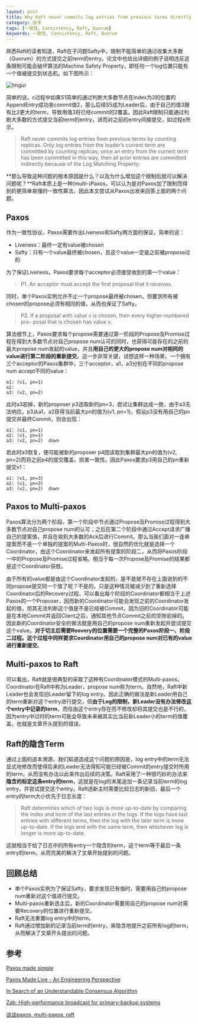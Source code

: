 ```yaml
---
layout: post
title: Why Raft never commits log entries from previous terms directly
category: 技术
tags: [一致性，Consistency, Raft, Quorum]
keywords: 一致性, Consistency, Raft, Quorum
---
```


熟悉Raft的读者知道，Raft在子问题Safty中，限制不能简单的通过收集大多数（Quorum）的方式提交之前term的entry。论文中也给出详细的例子说明违反这条限制可能会破坏算法的Machine Safety Property，即任何一个log位置只能有一个值被提交到状态机。如下图所示：

![Imgur](https://i.imgur.com/xYMQibh.png)

简单的说，c过程中如果S1简单的通过判断大多数节点在index为2的位置的AppendEntry成功来commit值2，那么后续S5成为Leader后，由于自己的值3拥有比2更大的term，导致用值3将已经commit的2覆盖。因此Raft限制只能通过判断大多数的方式提交当前term的entry，进而对之前的entry间接提交，如过程e所示。

> Raft never commits log entries from previous terms by counting replicas. Only log entries from the leader’s current term are committed by counting replicas; once an entry from the current term has been committed in this way, then all prior entries are committed indirectly because of the Log Matching Property.

**那么导致这种问题的根本原因是什么？以及为什么增加这个限制后就可以解决问题呢？**Raft本质上是一种(multi-)Paxos，可以认为是对Paxos加了限制而得到的更简单易懂的一致性算法，因此本文尝试从Paxos出发来回答上面的两个问题。



## **Paxos**

作为一致性协议，Paxos需要作出Liveness和Safty两方面的保证，简单的说：

- Liveness：最终一定有value被chosen
- Safty：只有一个value最终被chosen，且这个value一定是之前被propose过的

为了保证Liveness，Paxos要求每个acceptor必须接受收到的第一个value：

> P1. An acceptor must accept the first proposal that it receives.

同时，单个Paxos实例允许不止一个propose最终被chosen，但要求所有被chosen的propose必须有相同的值，从而也保证了Safty。

> P2. If a proposal with value v is chosen, then every higher-numbered pro- posal that is chosen has value v.

算法细节上，Paxos要求每个propose需要通过第一阶段的Propose及Promise过程在得到大多数节点对自己propose num认可的同时，也获得可能存在的之前的最大propose num发起的value，并且**用自己的更大的propose num对相同的value进行第二阶段的重新提交**。这一步非常关键，试想这样一种场景，一个拥有三个acceptor的Paxos集群中，三个acceptor，a1，a3分别在不同的propose num accept不同的value：

```
a1: (v1, pn=1)
a2: 
a3: (v2, pn=2) 
```

此时a3宕掉，新的proposer p3选取新的pn=3，尝试让集群达成一致，由于a3无法响应，p3从a1，a2获得当前最大pn的值为(v1, pn=1)，假设p3没有用自己的pn提交并最终Commit，则会出现：

```
a1: (v1, pn=1)
a2: (v1, pn=1)
a3: (v2, pn=2)  down 
```

若此时a3恢复，便可能被新的proposer p4因读取到集群最大pn的值为(v2, pn=2)而将之前p4的提交覆盖，损害一致性。因此Paxos要求p3用自己的pn重新提交v1：

```
a1: (v1, pn=3)
a2: (v1, pn=3)
a3: (v2, pn=2)  down 
```



## **Paxos to Multi-paxos** 

Paxos算法分为两个阶段，第一个阶段中节点通过Propose及Promise过程得到大多数节点对自己propose num的认可；之后在第二个阶段中通过Accept请求广播自己的提案值，并且在收到大多数的Ack后进行Commit。那么当我们面对一连串提案而不是一个单独的提案的Multi-Paxos时，很自然的优化就是选择一个Coordinator，由这个Coordinator来发起所有提案的阶段二，从而将Paxos阶段一中的Propose及Promise过程省略。相当于每一次Propose及Promise的结果都是这个Coordinator获胜。

由于所有的value都是由这个Coordinator发起的，是不是就不存在上面说到的不同propose提交同一个值了呢？不是的，只是这种情况被减少到了重新选择Coordinator后的Recovery过程，可以看出每个阶段的Coordinator都相当于上述Paxos的一个Proposer，因而新的Coordinator可能会发现之前的Coordinator发起的值，但其无法判断这个值是不是已经被Commit，因为旧的Coordinator可能是在本地Commit并返回Client之后，通知其他节点Commit之前的空隙宕掉的。因此新的Coordinator安全的做法就是用自己的propose num重新发起并尝试提交这个value。**对于切主后需要Reovery的位置需要一个完整的Paxos阶段一、阶段二过程。这个过程中同样要求Coordinator用自己的propose num对已有的value进行重新提交**。



## **Multi-paxos to Raft**

可以看出，Raft就是很典型的采取了这种有Coordinator模式的Multi-paxos。Coordinator在Raft中称为Leader，propose num称为term。自然地，Raft中新Leader也会发现旧Leader留下的log entry。因此正确的做法是新Leader用自己的term重新对这个entry进行提交，但**由于Log的限制，新Leader没有办法修改这个entry中记录的term**，而任由这个entry存在而不修改却将其提交也是不行的，因为entry中过时的term可能会导致未来被其实比当前新Leader小的term的值覆盖，也就是文章开头提到的错误。



## **Raft的隐含Term**

通过上面的追本溯源，我们知道造成这个问题的原因是，log entry中的term无法显式地修改而使得后来的Leader无法得知可能已经被Commit的entry提交时所用的term，从而没有办法以此来作出后续的决策。Raft采用了一种很巧妙的办法来**隐含的标定这条entry的term**，这就是在log的末尾追加一条记录当前term的log entry，并尝试提交这个entry。Raft选新主时需要比较日志的新旧，最后一个entry的term大小优先于日志长度：

> Raft determines which of two logs is more up-to-date by comparing the index and term of the last entries in the logs. If the logs have last entries with different terms, then the log with the later term is more up-to-date. If the logs end with the same term, then whichever log is longer is more up-to-date.

这就相当于给了日志中的所有entry一个隐含的term，这个term等于最后一条entry的term。从而完美的解决了文章开始提到的问题。



## **回顾总结**

- 单个Paxos实例为了保证Safty，要求发现已有值时，需要用自己的propose num重新对这个值进行提交。
- Multi-paxos重新选主后，新的Coordinator需要用自己的propose num对需要Recovery的位置进行重新提交。
- Raft无法重置log entry中的term。
- Raft通过增加新的记录当前term的entry，来隐含地提升之前所有log的term，从而解决了文章开头提出的问题。



## **参考**

[Paxos made simple](https://www.google.com/url?sa=t&rct=j&q=&esrc=s&source=web&cd=1&ved=0ahUKEwjUx7L9_-XXAhUES7wKHbENAw8QFggnMAA&url=https%3a%2f%2flamport%2eazurewebsites%2enet%2fpubs%2fpaxos-simple%2epdf&usg=AOvVaw2LqxhZNPEfgaMeyvZEm9xs)

[Paxos Made Live - An Engineering Perspective](http://www.read.seas.harvard.edu/~kohler/class/08w-dsi/chandra07paxos.pdf)

[In Search of an Understandable Consensus Algorithm](https://raft.github.io/raft.pdf)

[Zab: High-performance broadcast for primary-backup systems](https://pdfs.semanticscholar.org/b02c/6b00bd5dbdbd951fddb00b906c82fa80f0b3.pdf)

[谈谈paxos, multi-paxos, raft](http://baotiao.github.io/2016/05/05/paxos-raft/)
